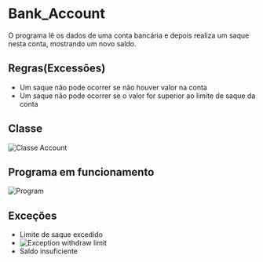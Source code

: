 # Bank_Account
O programa lê  os dados de uma conta bancária e depois realiza um saque nesta conta, mostrando um novo saldo.
## Regras(Excessões)
- Um saque não pode ocorrer se não houver valor na conta
- Um saque não pode ocorrer se o valor for superior ao limite de saque da conta

## Classe
![Classe Account](https://user-images.githubusercontent.com/86566715/145237967-1e152a6a-e34b-4e55-8778-61c06f335de5.PNG)

## Programa em funcionamento

![Program](https://user-images.githubusercontent.com/86566715/145240695-41287105-8f49-426a-b656-424b9a16fadd.PNG)
## Exceções
- Limite de saque excedido
- ![Exception withdraw limit](https://user-images.githubusercontent.com/86566715/145240348-db71be2f-633e-42c9-a0b1-e1dfb7e817c3.PNG)
- Saldo insuficiente
